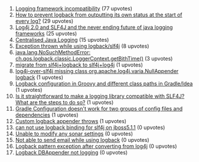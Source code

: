 1. [Logging framework incompatibility](http://stackoverflow.com/questions/3519978) (77 upvotes)  
2. [How to prevent logback from outputting its own status at the start of every log?](http://stackoverflow.com/questions/3257154) (29 upvotes)  
3. [Log4j 2.0 and SLF4J and the never ending future of java logging frameworks](http://stackoverflow.com/questions/12094564) (25 upvotes)  
4. [Centralised Java Logging](http://stackoverflow.com/questions/11100760) (15 upvotes)  
5. [Exception thrown while using logback/slf4j](http://stackoverflow.com/questions/7165633) (8 upvotes)  
6. [java.lang.NoSuchMethodError: ch.qos.logback.classic.LoggerContext.getBithTime()](http://stackoverflow.com/questions/9717518) (3 upvotes)  
7. [migrate from slf4j+logback to slf4j+log4j](http://stackoverflow.com/questions/6288620) (1 upvotes)  
8. [log4j-over-slf4j missing class org.apache.log4j.varia.NullAppender logback](http://stackoverflow.com/questions/9528185) (1 upvotes)  
9. [Logback configuration in Groovy and different class paths in Gradle/Idea](http://stackoverflow.com/questions/15153662) (1 upvotes)  
10. [Is it straightforward to make a logging library compatible with SLF4J? What are the steps to do so?](http://stackoverflow.com/questions/14528281) (1 upvotes)  
11. [Gradle Configuration doesn't work for two groups of config files and dependencies](http://stackoverflow.com/questions/25685151) (1 upvotes)  
12. [Custom logback appender throws](http://stackoverflow.com/questions/19566969) (1 upvotes)  
13. [can not use logback binding for slf4j on jboss5.1.1](http://stackoverflow.com/questions/15017964) (0 upvotes)  
14. [Unable to modify any sonar settings](http://stackoverflow.com/questions/21676541) (0 upvotes)  
15. [Not able to send email while using logback](http://stackoverflow.com/questions/22007532) (0 upvotes)  
16. [Logback pattern exception after converting from log4j](http://stackoverflow.com/questions/18469145) (0 upvotes)  
17. [Logback DBAppender not logging](http://stackoverflow.com/questions/23879829) (0 upvotes)  
